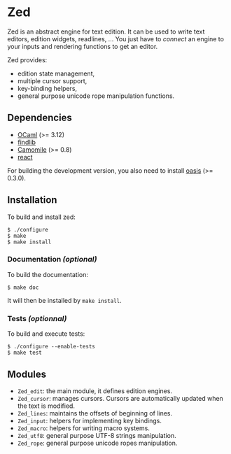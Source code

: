 Zed
===

Zed is an abstract engine for text edition. It can be used to write
text editors, edition widgets, readlines, ... You just have to
_connect_ an engine to your inputs and rendering functions to get an
editor.

Zed provides:

* edition state management,
* multiple cursor support,
* key-binding helpers,
* general purpose unicode rope manipulation functions.

Dependencies
------------

* [OCaml](http://caml.inria.fr/ocaml/) (>= 3.12)
* [findlib](http://projects.camlcity.org/projects/findlib.html)
* [Camomile](http://github.com/yoriyuki/Camomile) (>= 0.8)
* [react](http://erratique.ch/software/react)

For building the development version, you also need to install
[oasis](http://oasis.forge.ocamlcore.org/) (>= 0.3.0).

Installation
------------

To build and install zed:

    $ ./configure
    $ make
    $ make install

### Documentation _(optional)_

To build the documentation:

    $ make doc

It will then be installed by `make install`.

### Tests _(optionnal)_

To build and execute tests:

    $ ./configure --enable-tests
    $ make test

Modules
-------

* `Zed_edit`: the main module, it defines edition engines.
* `Zed_cursor`: manages cursors. Cursors are automatically updated
  when the text is modified.
* `Zed_lines`: maintains the offsets of beginning of lines.
* `Zed_input`: helpers for implementing key bindings.
* `Zed_macro`: helpers for writing macro systems.
* `Zed_utf8`: general purpose UTF-8 strings manipulation.
* `Zed_rope`: general purpose unicode ropes manipulation.

